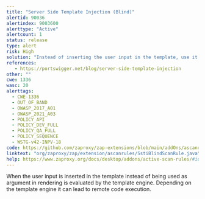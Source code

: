 ```yaml
---
title: "Server Side Template Injection (Blind)"
alertid: 90036
alertindex: 9003600
alerttype: "Active"
alertcount: 1
status: release
type: alert
risk: High
solution: "Instead of inserting the user input in the template, use it as rendering argument."
references:
   - https://portswigger.net/blog/server-side-template-injection
other: ""
cwe: 1336
wasc: 20
alerttags: 
  - CWE-1336
  - OUT_OF_BAND
  - OWASP_2017_A01
  - OWASP_2021_A03
  - POLICY_API
  - POLICY_DEV_FULL
  - POLICY_QA_FULL
  - POLICY_SEQUENCE
  - WSTG-v42-INPV-18
code: https://github.com/zaproxy/zap-extensions/blob/main/addOns/ascanrules/src/main/java/org/zaproxy/zap/extension/ascanrules/SstiBlindScanRule.java
linktext: "org/zaproxy/zap/extension/ascanrules/SstiBlindScanRule.java"
help: https://www.zaproxy.org/docs/desktop/addons/active-scan-rules/#id-90036
---
```

When the user input is inserted in the template instead of being used as argument in rendering is evaluated by the template engine. Depending on the template engine it can lead to remote code execution.
